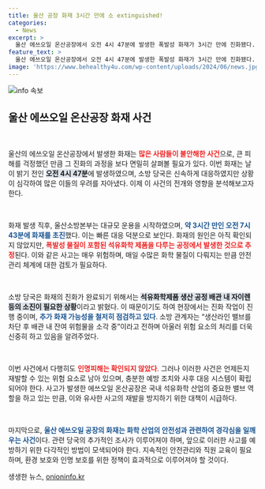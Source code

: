 ```yaml
---
title: 울산 공장 화재 3시간 만에 소 extinguished!
categories:
  - News
excerpt: >
  울산 에쓰오일 온산공장에서 오전 4시 47분에 발생한 폭발성 화재가 3시간 만에 진화됐다. 추가 화재 위험을 방지하기 위해 소방 당국은 철저한 안전 작업을 진행 중이다. 인명피해는 없는 상태.
feature_text: >
  울산 에쓰오일 온산공장에서 오전 4시 47분에 발생한 폭발성 화재가 3시간 만에 진화됐다. 추가 화재 위험을 방지하기 위해 소방 당국은 철저한 안전 작업을 진행 중이다. 인명피해는 없는 상태.
image: 'https://www.behealthy4u.com/wp-content/uploads/2024/06/news.jpg'
---
```


<p><img src="https://www.behealthy4u.com/wp-content/uploads/2024/06/news.jpg" alt="info 속보" /></p>

<h2 data-ke-size="size26">울산 에쓰오일 온산공장 화재 사건</h2>

<p data-ke-size="size16">&nbsp;</p>

<p>울산의 에쓰오일 온산공장에서 발생한 화재는 <b><span style="color: #ee2323;">많은 사람들이 불안해한 사건</span></b>으로, 큰 피해를 걱정했던 만큼 그 진화의 과정을 보다 면밀히 살펴볼 필요가 있다. 이번 화재는 날이 밝기 전인 <b><span style="background-color: #21538527;">오전 4시 47분</span></b>에 발생하였으며, 소방 당국은 신속하게 대응하였지만 상황이 심각하여 많은 이들의 우려를 자아냈다. 이제 이 사건의 전개와 영향을 분석해보고자 한다.</p>

<p data-ke-size="size16">&nbsp;</p>

<p>화재 발생 직후, 울산소방본부는 대규모 운용을 시작하였으며, <b><span style="color: #1a5490;">약 3시간 만인 오전 7시 43분에 화재를 초진</span></b>했다. 이는 빠른 대응 덕분으로 보인다. 화재의 원인은 아직 확인되지 않았지만, <b><span style="color: #ee2323;">폭발성 물질이 포함된 석유화학 제품을 다루는 공정에서 발생한 것으로 추정</span></b>된다. 이와 같은 사고는 매우 위험하며, 매일 수많은 화학 물질이 다뤄지는 만큼 안전관리 체계에 대한 검토가 필요하다.</p>

<p data-ke-size="size16">&nbsp;</p>

<p>소방 당국은 화재의 진화가 완료되기 위해서는 <b><span style="background-color: #21538527;">석유화학제품 생산 공정 배관 내 자이렌 등의 소진이 필요한 상황</span></b>이라고 밝혔다. 이 때문이기도 하여 현장에서는 진화 작업이 진행 중이며, <b><span style="color: #1a5490;">추가 화재 가능성을 철저히 점검하고 있다</span></b>. 소방 관계자는 “생산라인 밸브를 차단 후 배관 내 잔여 위험물을 소각 중”이라고 전하며 아울러 위험 요소의 처리를 더욱 신중히 하고 있음을 알려주었다.</p>

<p data-ke-size="size16">&nbsp;</p>

<p>이번 사건에서 다행히도 <b><span style="color: #ee2323;">인명피해는 확인되지 않았다</span></b>. 그러나 이러한 사건은 언제든지 재발할 수 있는 위험 요소로 남아 있으며, 충분한 예방 조치와 사후 대응 시스템이 확립되어야 한다. 사고가 발생한 에쓰오일 온산공장은 국내 석유화학 산업의 중요한 밸브 역할을 하고 있는 만큼, 이와 유사한 사고의 재발을 방지하기 위한 대책이 시급하다.</p>

<p data-ke-size="size16">&nbsp;</p>

<p>마지막으로, <b><span style="color: #1a5490;">울산 에쓰오일 공장의 화재는 화학 산업의 안전성과 관련하여 경각심을 일깨우는 사건</span></b>이다. 관련 당국의 추가적인 조사가 이루어져야 하며, 앞으로 이러한 사고를 예방하기 위한 다각적인 방법이 모색되어야 한다. 지속적인 안전관리와 직원 교육이 필요하며, 환경 보호와 인명 보호를 위한 정책이 효과적으로 이루어져야 할 것이다.</p>
생생한 뉴스, <a href="https://onioninfo.kr" rel="dofollow">onioninfo.kr</a>



